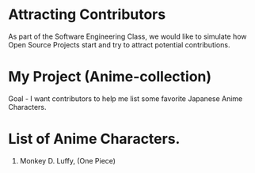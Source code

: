 # Attracting Contributors
As part of the Software Engineering Class, we would like to simulate how Open Source Projects start and try to attract potential contributions.

# My Project (Anime-collection)
Goal - I want contributors to help me list some favorite Japanese Anime Characters.

# List of Anime Characters.
1. Monkey D. Luffy, (One Piece)
